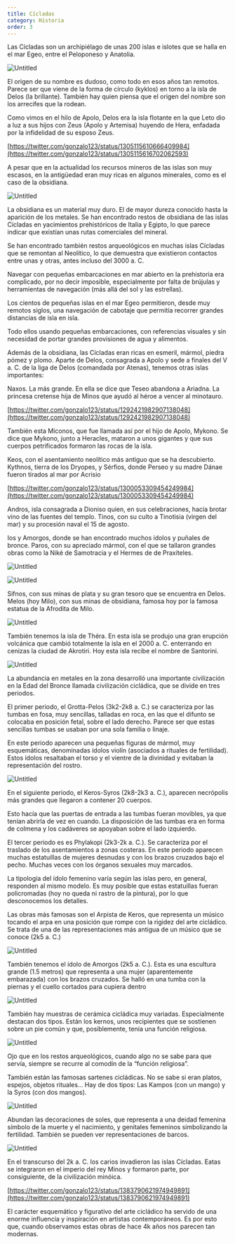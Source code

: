 ```yaml
---
title: Cícladas
category: Historia
order: 3
---
```


Las Cícladas son un archipiélago de unas 200 islas e islotes que se halla en el mar Egeo, entre el Peloponeso y Anatolia.

![Untitled]({{site.baseurl}}/images/Ci%cladas%2067af5a421db940829365da13696340d7/Untitled.png)

El origen de su nombre es dudoso, como todo en esos años tan remotos. Parece ser que viene de la forma de círculo (kyklos) en torno a la isla de Delos (la brillante). También hay quien piensa que el origen del nombre son los arrecifes que la rodean.

Como vimos en el hilo de Apolo, Delos era la isla flotante en la que Leto dio a luz a sus hijos con Zeus (Apolo y Artemisa) huyendo de Hera, enfadada por la infidelidad de su esposo Zeus.

[https://twitter.com/gonzalo123/status/1305115610666409984](https://twitter.com/gonzalo123/status/1305115616702062593)

A pesar que en la actualidad los recursos mineros de las islas son muy escasos, en la antigüedad eran muy ricas en algunos minerales, como es el caso de la obsidiana.

![Untitled]({{site.baseurl}}/images/Ci%cladas%2067af5a421db940829365da13696340d7/Untitled%201.png)

La obsidiana es un material muy duro. El de mayor dureza conocido hasta la aparición de los metales. Se han encontrado restos de obsidiana de las islas Cícladas en yacimientos prehistóricos de Italia y Egipto, lo que parece indicar que existían unas rutas comerciales del mineral.

Se han encontrado también restos arqueológicos en muchas islas Cícladas que se remontan al Neolítico, lo que demuestra que existieron contactos entre unas y otras, antes incluso del 3000 a. C.

Navegar con pequeñas embarcaciones en mar abierto en la prehistoria era complicado, por no decir imposible, especialmente por falta de brújulas y herramientas de navegación (más allá del sol y las estrellas). 

Los cientos de pequeñas islas en el mar Egeo permitieron, desde muy remotos siglos, una navegación de cabotaje que permitía recorrer grandes distancias de isla en isla.

Todo ellos usando pequeñas embarcaciones, con referencias visuales y sin necesidad de portar grandes provisiones de agua y alimentos.

Además de la obsidiana, las Cícladas eran ricas en esmeril, mármol, piedra pómez y plomo. Aparte de Delos, consagrada a Apolo y sede a finales del V a. C. de la liga de Delos (comandada por Atenas), tenemos otras islas importantes:

Naxos. La más grande. En ella se dice que Teseo abandona a Ariadna. La princesa cretense hija de Minos que ayudó al héroe a vencer al minotauro.

[https://twitter.com/gonzalo123/status/1292421982907138048](https://twitter.com/gonzalo123/status/1292421982907138048)

También esta Míconos, que fue llamada así por el hijo de Apolo, Mykono. Se dice que Mykono, junto a Heracles, mataron a unos gigantes y que sus cuerpos petrificados formaron las rocas de la isla.

Keos, con el asentamiento neolítico más antiguo que se ha descubierto. Kythnos, tierra de los Dryopes, y Sérfios, donde Perseo y su madre Dánae fueron tirados al mar por Acrisio

[https://twitter.com/gonzalo123/status/1300053309454249984](https://twitter.com/gonzalo123/status/1300053309454249984)

Andros, isla consagrada a Dioniso quien, en sus celebraciones, hacía brotar vino de las fuentes del templo. Tinos, con su culto a Tinotisia (virgen del mar) y su procesión naval el 15 de agosto.

Ios y Amorgos, donde se han encontrado muchos ídolos y puñales de bronce. Paros, con su apreciado mármol, con el que se tallaron grandes obras como la Niké de Samotracia y el Hermes de de Praxíteles. 

![Untitled]({{site.baseurl}}/images/Ci%cladas%2067af5a421db940829365da13696340d7/Untitled%202.png)

![Untitled]({{site.baseurl}}/images/Ci%cladas%2067af5a421db940829365da13696340d7/Untitled%203.png)

Sifnos, con sus minas de plata y su gran tesoro que se encuentra en Delos. Melos (hoy Milo), con sus minas de obsidiana, famosa hoy por la famosa estatua de la Afrodita de Milo.

![Untitled]({{site.baseurl}}/images/Ci%cladas%2067af5a421db940829365da13696340d7/Untitled%204.png)

También tenemos la isla de Théra. En esta isla se produjo una gran erupción volcánica que cambió totalmente la isla en el 2000 a. C. enterrando en cenizas la ciudad de Akrotiri. Hoy esta isla recibe el nombre de Santorini.

![Untitled]({{site.baseurl}}/images/Ci%cladas%2067af5a421db940829365da13696340d7/Untitled%205.png)

La abundancia en metales en la zona desarrolló una importante civilización en la Edad del Bronce llamada civilización cicládica, que se divide en tres periodos.

El primer periodo, el Grotta-Pelos (3k2-2k8 a. C.) se caracteriza por las tumbas en fosa, muy sencillas, talladas en roca, en las que el difunto se colocaba en posición fetal, sobre el lado derecho. Parece ser que estas sencillas tumbas se usaban por una sola familia o linaje.

En este periodo aparecen una pequeñas figuras de mármol, muy esquemáticas, denominadas ídolos violín (asociados a rituales de fertilidad). Estos ídolos resaltaban el torso y el vientre de la divinidad y evitaban la representación del rostro. 

![Untitled]({{site.baseurl}}/images/Ci%cladas%2067af5a421db940829365da13696340d7/Untitled%206.png)

En el siguiente periodo, el Keros-Syros (2k8-2k3 a. C.), aparecen necrópolis más grandes que llegaron a contener 20 cuerpos.

Esto hacía que las puertas de entrada a las tumbas fueran movibles, ya que tenían abrirla de vez en cuando. La disposición de las tumbas era en forma de colmena y los cadáveres se apoyaban sobre el lado izquierdo.

El tercer periodo es es Phylakopi (2k3-2k a. C.). Se caracteriza por el traslado de los asentamientos a zonas costeras. En este periodo aparecen muchas estatuillas de mujeres desnudas y con los brazos cruzados bajo el pecho. Muchas veces con los órganos sexuales muy marcados.

La tipología del ídolo femenino varía según las islas pero, en general, responden al mismo modelo. Es muy posible que estas estatuillas fueran policromadas (hoy no queda ni rastro de la pintura), por lo que desconocemos los detalles.

Las obras más famosas son el Arpista de Keros, que representa un músico tocando el arpa en una posición que rompe con la rigidez del arte cicládico. Se trata de una de las representaciones más antigua de un músico que se conoce (2k5 a. C.)

![Untitled]({{site.baseurl}}/images/Ci%cladas%2067af5a421db940829365da13696340d7/Untitled%207.png)

También tenemos el ídolo de Amorgos (2k5 a. C.). Esta es una escultura grande (1.5 metros) que representa a una mujer (aparentemente embarazada) con los brazos cruzados. Se halló en una tumba con la piernas y el cuello cortados para cupiera dentro

![Untitled]({{site.baseurl}}/images/Ci%cladas%2067af5a421db940829365da13696340d7/Untitled%208.png)

También hay muestras de cerámica cicládica muy variadas. Especialmente destacan dos tipos. Están los kernos, unos recipientes que se sostienen sobre un pie común y que, posiblemente, tenía una función religiosa. 

![Untitled]({{site.baseurl}}/images/Ci%cladas%2067af5a421db940829365da13696340d7/Untitled%209.png)

Ojo que en los restos arqueológicos, cuando algo no se sabe para que servía, siempre se recurre al comodín de la “función religiosa”.

También están las famosas sartenes cicládicas. No se sabe si eran platos, espejos, objetos rituales... Hay de dos tipos: Las Kampos (con un mango) y la Syros (con dos mangos). 

![Untitled]({{site.baseurl}}/images/Ci%cladas%2067af5a421db940829365da13696340d7/Untitled%2010.png)

Abundan las decoraciones de soles, que representa a una deidad femenina símbolo de la muerte y el nacimiento, y genitales femeninos simbolizando la fertilidad. También se pueden ver representaciones de barcos.

![Untitled]({{site.baseurl}}/images/Ci%cladas%2067af5a421db940829365da13696340d7/Untitled%2011.png)

En el transcurso del 2k a. C. los carios invadieron las islas Cícladas. Eatas se integraron en el imperio del rey Minos y formaron parte, por consiguiente, de la civilización minóica.

[https://twitter.com/gonzalo123/status/1383790621974949891](https://twitter.com/gonzalo123/status/1383790621974949891)

El carácter esquemático y figurativo del arte cicládico ha servido de una enorme influencia y inspiración en artistas contemporáneos. Es por esto que, cuando observamos estas obras de hace 4k años nos parecen tan modernas.
